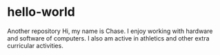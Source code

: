 # hello-world
Another repository
Hi, my name is Chase. I enjoy working with hardware and software of computers.
I also am active in athletics and other extra curricular activities.
